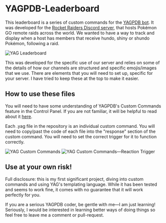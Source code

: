 # YAGPDB-Leaderboard
This leaderboard is a series of custom commands for the [YAGPDB bot](https://yagpdb.xyz/). It was developed for the [Rocket Raiders Discord server](https://discord.gg/WsrJUcNETG), that hosts Pokémon GO remote raids across the world. We wanted to have a way to track and display when a host has members that receive hundo, shiny or shundo Pokémon, following a raid.

![YAG Leaderboard](https://i.imgur.com/AmL25m7.png)

This was developed for the specific use of our server and relies on some of the details of how our channels are structured and specific emojis/images that we use. There are elements that you will need to set up, specific for your server. I have tried to keep these at the top to make it easier.

## How to use these files
You will need to have some understanding of YAGPDB's Custom Commands feature in the Control Panel. If you are not familiar, it will be helpful to read about it [here](https://docs.yagpdb.xyz/commands/custom-commands).

Each .yag file in the repository is an individual custom command. You will need to copy/past the code of each file into the "response" section of the custom command. You will need to set the correct trigger for it to function correctly.

![YAG Custom Commands](https://i.imgur.com/qCrqGeX.png)
![YAG Custom Commands—Reaction Trigger](https://i.imgur.com/vcTWab3.png)

## Use at your own risk!
Full disclosure: this is my first significant project, diving into custom commands and using YAG's templating language. While it has been tested and seems to work fine, it comes with no guarantee that it will work perfectly for you.

If you are a serious YAGPDB coder, be gentle with me—I am just learning! Seriously, I would be interested in learning better ways of doing things so feel free to leave me a comment or pull-request.
